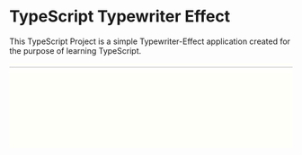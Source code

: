 # TypeScript Typewriter Effect

This TypeScript Project is a simple Typewriter-Effect application created for the purpose of learning TypeScript.

![](https://raw.githubusercontent.com/prajilk/ts-typewriter-effect/master/demo-gif.gif)
